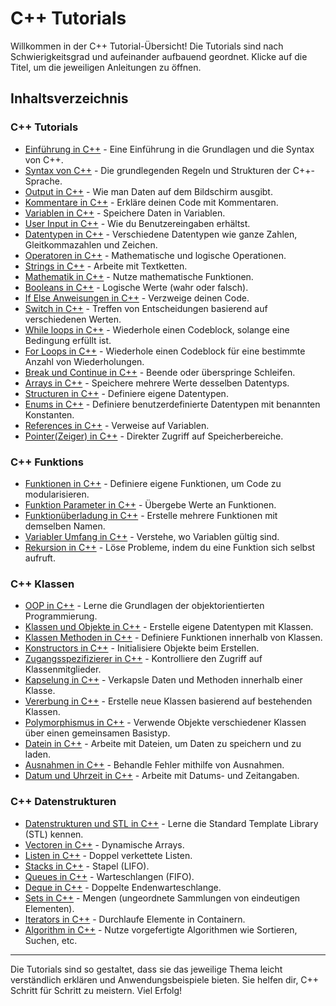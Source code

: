 # C++ Tutorials

Willkommen in der C++ Tutorial-Übersicht! Die Tutorials sind nach Schwierigkeitsgrad und aufeinander aufbauend geordnet. Klicke auf die Titel, um die jeweiligen Anleitungen zu öffnen.

## Inhaltsverzeichnis
### C++ Tutorials
- [Einführung in C++](Einführung_in_cpp.md) - Eine Einführung in die Grundlagen und die Syntax von C++.
- [Syntax von C++](Syntax.md) - Die grundlegenden Regeln und Strukturen der C++-Sprache.
- [Output in C++](Output.md) - Wie man Daten auf dem Bildschirm ausgibt.
- [Kommentare in C++](Comments.md) - Erkläre deinen Code mit Kommentaren.
- [Variablen in C++](Variablen.md) - Speichere Daten in Variablen.
- [User Input in C++](UserInput.md) - Wie du Benutzereingaben erhältst.
- [Datentypen in C++](Datatypes.md) - Verschiedene Datentypen wie ganze Zahlen, Gleitkommazahlen und Zeichen.
- [Operatoren in C++](Operators.md) - Mathematische und logische Operationen.
- [Strings in C++](Strings.md) - Arbeite mit Textketten.
- [Mathematik in C++](Math.md) - Nutze mathematische Funktionen.
- [Booleans in C++](Booleans.md) - Logische Werte (wahr oder falsch).
- [If Else Anweisungen in C++](Conditions.md) - Verzweige deinen Code.
- [Switch in C++](Switch.md) - Treffen von Entscheidungen basierend auf verschiedenen Werten.
- [While loops in C++](Whileloop.md) - Wiederhole einen Codeblock, solange eine Bedingung erfüllt ist.
- [For Loops in C++](Forloop.md) - Wiederhole einen Codeblock für eine bestimmte Anzahl von Wiederholungen.
- [Break und Continue in C++](Breakcontinue.md) - Beende oder überspringe Schleifen.
- [Arrays in C++](Arrays.md) - Speichere mehrere Werte desselben Datentyps.
- [Structuren in C++](Structures.md) - Definiere eigene Datentypen.
- [Enums in C++](Enums.md) - Definiere benutzerdefinierte Datentypen mit benannten Konstanten.
- [References in C++](References.md) - Verweise auf Variablen.
- [Pointer(Zeiger) in C++](Pointers.md) - Direkter Zugriff auf Speicherbereiche.
### C++ Funktions
- [Funktionen in C++](Functions.md) - Definiere eigene Funktionen, um Code zu modularisieren.
- [Funktion Parameter in C++](Funktionparameters.md) - Übergebe Werte an Funktionen.
- [Funktionüberladung in C++](Functionoverloading.md) - Erstelle mehrere Funktionen mit demselben Namen.
- [Variabler Umfang in C++](Scope.md) - Verstehe, wo Variablen gültig sind.
- [Rekursion in C++](Recursion.md) - Löse Probleme, indem du eine Funktion sich selbst aufruft.
### C++ Klassen
- [OOP in C++](Oop.md) - Lerne die Grundlagen der objektorientierten Programmierung.
- [Klassen und Objekte in C++](ClassesObjects.md) - Erstelle eigene Datentypen mit Klassen.
- [Klassen Methoden in C++](Classmethods.md) - Definiere Funktionen innerhalb von Klassen.
- [Konstructors in C++](Constructors.md) - Initialisiere Objekte beim Erstellen.
- [Zugangsspezifizierer in C++](Accessspecifiers.md) - Kontrolliere den Zugriff auf Klassenmitglieder.
- [Kapselung in C++](Encapsulation.md) - Verkapsle Daten und Methoden innerhalb einer Klasse.
- [Vererbung in C++](Inheritance.md) - Erstelle neue Klassen basierend auf bestehenden Klassen.
- [Polymorphismus in C++](Polymorphism.md) - Verwende Objekte verschiedener Klassen über einen gemeinsamen Basistyp.
- [Datein in C++](Files.md) - Arbeite mit Dateien, um Daten zu speichern und zu laden.
- [Ausnahmen in C++](Exceptions.md) - Behandle Fehler mithilfe von Ausnahmen.
- [Datum und Uhrzeit in C++](Date.md) - Arbeite mit Datums- und Zeitangaben.
### C++ Datenstrukturen
- [Datenstrukturen und STL in C++](Datastructuresandstl.md) - Lerne die Standard Template Library (STL) kennen.
- [Vectoren in C++](Vectors.md) - Dynamische Arrays.
- [Listen in C++](List.md) - Doppel verkettete Listen.
- [Stacks in C++](Stack.md) - Stapel (LIFO).
- [Queues in C++](Queues.md) - Warteschlangen (FIFO).
- [Deque in C++](Deque.md) - Doppelte Endenwarteschlange.
- [Sets in C++](Sets.md) - Mengen (ungeordnete Sammlungen von eindeutigen Elementen).
- [Iterators in C++](Iterators.md) - Durchlaufe Elemente in Containern.
- [Algorithm in C++](Algorithm.md) - Nutze vorgefertigte Algorithmen wie Sortieren, Suchen, etc.

---

Die Tutorials sind so gestaltet, dass sie das jeweilige Thema leicht verständlich erklären und Anwendungsbeispiele bieten. Sie helfen dir, C++ Schritt für Schritt zu meistern. Viel Erfolg!
